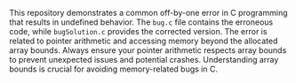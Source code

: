 This repository demonstrates a common off-by-one error in C programming that results in undefined behavior.  The `bug.c` file contains the erroneous code, while `bugSolution.c` provides the corrected version.  The error is related to pointer arithmetic and accessing memory beyond the allocated array bounds.  Always ensure your pointer arithmetic respects array bounds to prevent unexpected issues and potential crashes.  Understanding array bounds is crucial for avoiding memory-related bugs in C.
